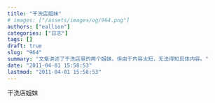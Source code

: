 ```yaml
---
title: "干洗店姐妹"
# images: ["/assets/images/og/964.png"]
authors: ["eallion"]
categories: ["日志"]
tags: []
draft: true
slug: "964"
summary: "文章讲述了干洗店里的两个姐妹，但由于内容太短，无法得知具体内容。"
date: "2011-04-01 15:58:53"
lastmod: "2011-04-01 15:58:53"
---
```


干洗店姐妹
